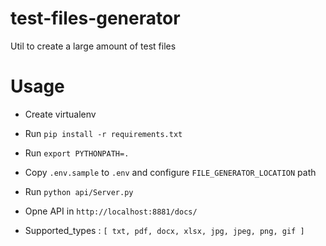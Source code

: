 # test-files-generator
Util to create a large amount of test files

# Usage

- Create virtualenv

- Run `pip install -r requirements.txt`

- Run `export PYTHONPATH=.`

- Copy `.env.sample` to `.env` and configure `FILE_GENERATOR_LOCATION` path 

- Run `python api/Server.py`

- Opne API in `http://localhost:8881/docs/`

- Supported_types : `[ txt, pdf, docx, xlsx, jpg, jpeg, png, gif ]`

